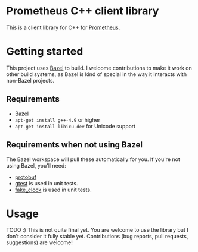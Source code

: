 # Prometheus C++ client library

This is a client library for C++ for
[Prometheus](https://prometheus.io).

# Getting started

This project uses [Bazel](http://bazel.io) to build. I welcome
contributions to make it work on other build systems, as Bazel is kind
of special in the way it interacts with non-Bazel projects.

## Requirements
  * [Bazel](http://bazel.io)
  * `apt-get install g++-4.9` or higher
  * `apt-get install libicu-dev` for Unicode support

## Requirements when not using Bazel

The Bazel workspace will pull these automatically for you. If you're
not using Bazel, you'll need:

  * [protobuf](https://github.com/google/protobuf)
  * [gtest](https://code.google.com/p/googletest/) is used in unit tests.
  * [fake_clock](https://github.com/korfuri/fake_clock) is used in unit tests.

# Usage

TODO :) This is not quite final yet. You are welcome to use the
library but I don't consider it fully stable yet. Contributions (bug
reports, pull requests, suggestions) are welcome!
